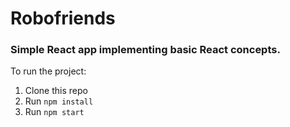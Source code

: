 # Robofriends

### Simple React app implementing basic React concepts.

To run the project:

1. Clone this repo
2. Run `npm install`
3. Run `npm start`
